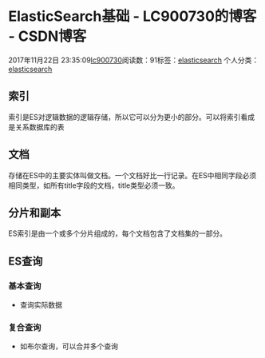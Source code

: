 # ElasticSearch基础 - LC900730的博客 - CSDN博客
2017年11月22日 23:35:09[lc900730](https://me.csdn.net/LC900730)阅读数：91标签：[elasticsearch](https://so.csdn.net/so/search/s.do?q=elasticsearch&t=blog)
个人分类：[elasticsearch](https://blog.csdn.net/LC900730/article/category/7304581)
## 索引
索引是ES对逻辑数据的逻辑存储，所以它可以分为更小的部分。可以将索引看成是关系数据库的表
## 文档
存储在ES中的主要实体叫做文档。一个文档好比一行记录。在ES中相同字段必须相同类型，如所有title字段的文档，title类型必须一致。
## 分片和副本
ES索引是由一个或多个分片组成的，每个文档包含了文档集的一部分。
## ES查询
### 基本查询
- 查询实际数据
### 复合查询
- 如布尔查询，可以合并多个查询
